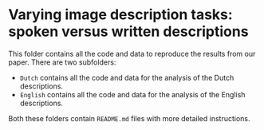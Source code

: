 # Varying image description tasks: spoken versus written descriptions

This folder contains all the code and data to reproduce the results from our paper.
There are two subfolders:

* `Dutch` contains all the code and data for the analysis of the Dutch descriptions.
* `English` contains all the code and data for the analysis of the English descriptions.

Both these folders contain `README.md` files with more detailed instructions.

